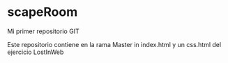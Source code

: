 # scapeRoom
Mi primer repositorio GIT

Este repositorio contiene en la rama Master in index.html y un css.html del ejercicio LostInWeb
